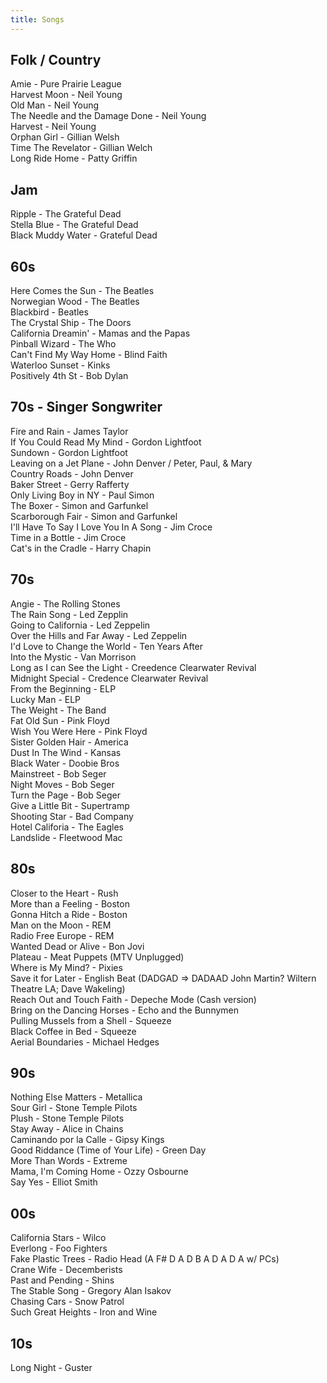 ```yaml
---
title: Songs
---
```


## Folk / Country

Amie - Pure Prairie League  
Harvest Moon - Neil Young  
Old Man - Neil Young  
The Needle and the Damage Done - Neil Young  
Harvest - Neil Young  
Orphan Girl - Gillian Welsh  
Time The Revelator - Gillian Welch  
Long Ride Home - Patty Griffin  

## Jam

Ripple - The Grateful Dead  
Stella Blue - The Grateful Dead  
Black Muddy Water - Grateful Dead  

## 60s

Here Comes the Sun - The Beatles  
Norwegian Wood - The Beatles  
Blackbird - Beatles  
The Crystal Ship - The Doors  
California Dreamin' - Mamas and the Papas  
Pinball Wizard - The Who  
Can't Find My Way Home - Blind Faith  
Waterloo Sunset - Kinks  
Positively 4th St - Bob Dylan  

## 70s - Singer Songwriter

Fire and Rain - James Taylor  
If You Could Read My Mind - Gordon Lightfoot  
Sundown - Gordon Lightfoot  
Leaving on a Jet Plane - John Denver / Peter, Paul, & Mary  
Country Roads - John Denver  
Baker Street - Gerry Rafferty  
Only Living Boy in NY - Paul Simon  
The Boxer - Simon and Garfunkel  
Scarborough Fair - Simon and Garfunkel  
I'll Have To Say I Love You In A Song - Jim Croce  
Time in a Bottle - Jim Croce  
Cat's in the Cradle - Harry Chapin  

## 70s

Angie - The Rolling Stones  
The Rain Song - Led Zepplin  
Going to California - Led Zeppelin  
Over the Hills and Far Away - Led Zeppelin  
I'd Love to Change the World - Ten Years After  
Into the Mystic - Van Morrison  
Long as I can See the Light - Creedence Clearwater Revival  
Midnight Special - Credence Clearwater Revival  
From the Beginning - ELP  
Lucky Man - ELP  
The Weight - The Band  
Fat Old Sun - Pink Floyd  
Wish You Were Here - Pink Floyd  
Sister Golden Hair - America  
Dust In The Wind - Kansas  
Black Water - Doobie Bros  
Mainstreet - Bob Seger  
Night Moves - Bob Seger  
Turn the Page - Bob Seger  
Give a Little Bit - Supertramp  
Shooting Star - Bad Company  
Hotel Califoria - The Eagles  
Landslide - Fleetwood Mac  

## 80s

Closer to the Heart - Rush  
More than a Feeling - Boston   
Gonna Hitch a Ride - Boston  
Man on the Moon - REM  
Radio Free Europe - REM  
Wanted Dead or Alive - Bon Jovi  
Plateau - Meat Puppets (MTV Unplugged)  
Where is My Mind? - Pixies  
Save it for Later - English Beat (DADGAD => DADAAD John Martin? Wiltern Theatre LA; Dave Wakeling)  
Reach Out and Touch Faith - Depeche Mode (Cash version)  
Bring on the Dancing Horses - Echo and the Bunnymen  
Pulling Mussels from a Shell - Squeeze   
Black Coffee in Bed - Squeeze  
Aerial Boundaries - Michael Hedges  

## 90s

Nothing Else Matters - Metallica  
Sour Girl - Stone Temple Pilots  
Plush - Stone Temple Pilots  
Stay Away - Alice in Chains  
Caminando por la Calle - Gipsy Kings  
Good Riddance (Time of Your Life) - Green Day  
More Than Words - Extreme  
Mama, I'm Coming Home - Ozzy Osbourne  
Say Yes - Elliot Smith  

## 00s

California Stars - Wilco  
Everlong - Foo Fighters  
Fake Plastic Trees - Radio Head (A F# D A D B A D A D A w/ PCs)  
Crane Wife - Decemberists  
Past and Pending - Shins  
The Stable Song - Gregory Alan Isakov  
Chasing Cars - Snow Patrol  
Such Great Heights - Iron and Wine  

## 10s

Long Night - Guster  
